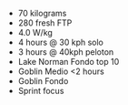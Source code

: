 - 70 kilograms
- 280 fresh FTP
- 4.0 W/kg
- 4 hours @ 30 kph solo
- 3 hours @ 40kph peloton
- Lake Norman Fondo top 10
- Goblin Medio <2 hours
- Goblin Fondo 
- Sprint focus
